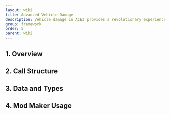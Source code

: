 ```yaml
---
layout: wiki
title: Advanced Vehicle Damage
description: Vehicle damage in ACE3 provides a revolutionary experience and functionality providing direct model access from SQF for addon makers to customize their damage models to extreme detail.
group: framework
order: 5
parent: wiki
---
```


## 1. Overview


## 2. Call Structure



## 3. Data and Types


## 4. Mod Maker Usage



